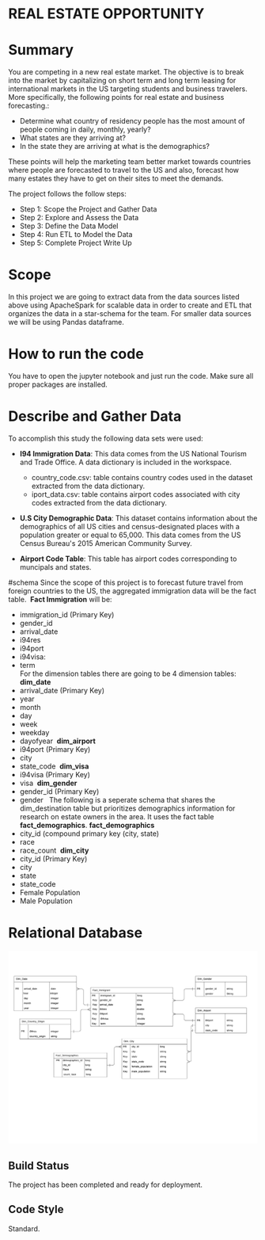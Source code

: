 # REAL ESTATE OPPORTUNITY <br>

# Summary
You are competing in a new real estate market. The objective is to break into the market by capitalizing on short term and long term leasing for international markets in the US targeting students and  business travelers. More specifically, the following points for real estate and business forecasting.:

* Determine what country of residency people has the most amount of people coming in daily, monthly, yearly?
* What states are they arriving at?
* In the state they are arriving at what is the demographics?

These points will help the marketing team better market towards countries where people are forecasted to travel to the US and also, forecast how many estates they have to get on their sites to meet the demands.

The project follows the follow steps:
* Step 1: Scope the Project and Gather Data
* Step 2: Explore and Assess the Data
* Step 3: Define the Data Model
* Step 4: Run ETL to Model the Data
* Step 5: Complete Project Write Up


# Scope
In this project we are going to extract data from the data sources listed above using ApacheSpark for scalable data in order to create and ETL that organizes the data in a star-schema for the team. For smaller data sources we will be using Pandas dataframe.

# How to run the code
You have to open the jupyter notebook and just run the code. Make sure all proper packages
are installed.


# Describe and Gather Data

To accomplish this study the following data sets were used:

* **I94 Immigration Data**: This data comes from the US National Tourism and Trade Office. A data dictionary is included in the workspace.
   * country_code.csv: table contains country codes used in the dataset extracted from the data dictionary.
   * iport_data.csv: table contains airport codes associated with city codes extracted from the data dictionary.

* **U.S City Demographic Data**: This dataset contains information about the demographics of all US cities and census-designated places with a population greater or equal to 65,000. This data comes from the US Census Bureau's 2015 American Community Survey.

* **Airport Code Table**: This table has airport codes corresponding to muncipals and states.

#schema
Since the scope of this project is to forecast future travel from foreign countries to the US, the aggregated immigration data will be the fact table.
​
**Fact Immigration** will be:
* immigration_id         (Primary Key)
* gender_id              
* arrival_date           
* i94res                 
* i94port              
* i94visa:         
* term             
​
​
​
For the dimension tables there are going to be 4 dimension tables:
​
 **dim_date**
* arrival_date (Primary Key)
* year
* month
* day
* week
* weekday
* dayofyear
​
**dim_airport**
* i94port  (Primary Key)
* city
* state_code
​
**dim_visa**
* i94visa  (Primary Key)
* visa
​
**dim_gender**
* gender_id  (Primary Key)
* gender
​
​
The following is a seperate schema that shares the dim_destination table but prioritizes demographics information for research on estate owners in the area. It uses the fact table **fact_demographics**.
​
**fact_demographics**
* city_id  (compound primary key (city, state)
* race
* race_count
​
**dim_city**
* city_id  (Primary Key)
* city
* state
* state_code
* Female Population
* Male Population
​
​
​
# Relational Database
![Image description](img/schema.PNG)





## Build Status <br>

 The project has been completed and ready for deployment. <br>

 ## Code Style <br>

 Standard. <br>

